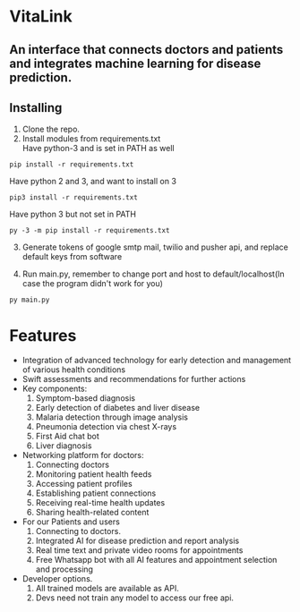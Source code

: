 # VitaLink
## An interface that connects doctors and patients and integrates machine learning for disease prediction.



## Installing
1. Clone the repo.  
2. Install modules from requirements.txt  
Have python-3 and is set in PATH as well
```
pip install -r requirements.txt
```
Have python 2 and 3, and want to install on 3
```
pip3 install -r requirements.txt
```
Have python 3 but not set in PATH
```
py -3 -m pip install -r requirements.txt
```
3. Generate tokens of google smtp mail, twilio and pusher api, and replace default keys from software

4. Run main.py, remember to change port and host to default/localhost(In case the program didn't work for you)
```
py main.py
```

# Features

- Integration of advanced technology for early detection and management of various health conditions
- Swift assessments and recommendations for further actions
- Key components:
  1. Symptom-based diagnosis
  2. Early detection of diabetes and liver disease
  3. Malaria detection through image analysis
  4. Pneumonia detection via chest X-rays
  5. First Aid chat bot
  7. Liver diagnosis
- Networking platform for doctors:
  1. Connecting doctors
  2. Monitoring patient health feeds
  3. Accessing patient profiles
  4. Establishing patient connections
  5. Receiving real-time health updates
  6. Sharing health-related content
- For our Patients and users
  1. Connecting to doctors.
  2. Integrated AI for disease prediction and report analysis
  3. Real time text and private video rooms for appointments
  4. Free Whatsapp bot with all AI features and appointment selection and processing
- Developer options.
  1. All trained models are available as API. 
  2. Devs need not train any model to access our free api.

